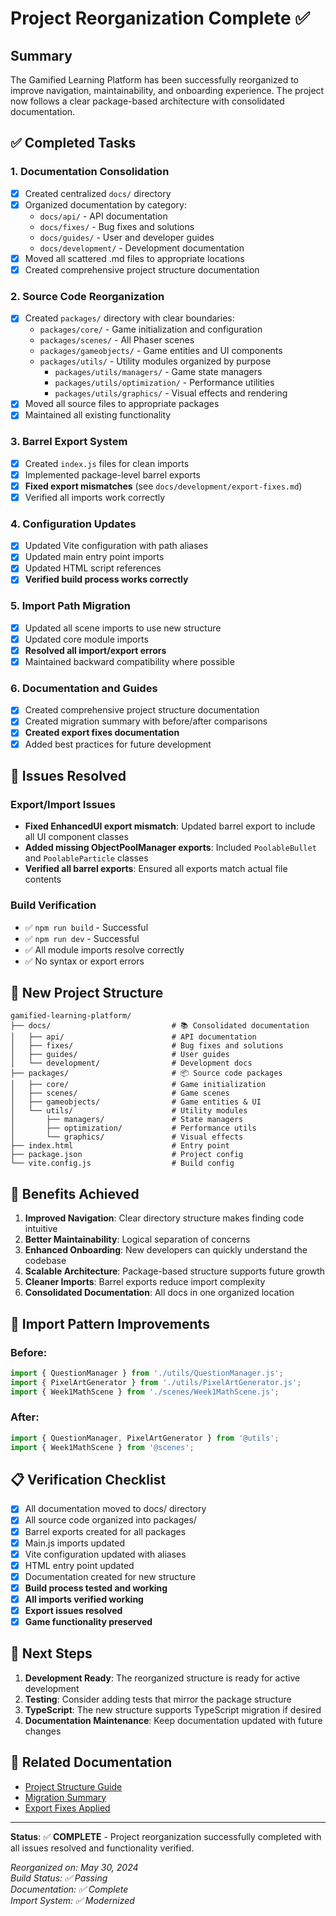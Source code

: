 # Project Reorganization Complete ✅

## Summary

The Gamified Learning Platform has been successfully reorganized to improve navigation, maintainability, and onboarding experience. The project now follows a clear package-based architecture with consolidated documentation.

## ✅ Completed Tasks

### 1. Documentation Consolidation

- [x] Created centralized `docs/` directory
- [x] Organized documentation by category:
  - `docs/api/` - API documentation
  - `docs/fixes/` - Bug fixes and solutions
  - `docs/guides/` - User and developer guides
  - `docs/development/` - Development documentation
- [x] Moved all scattered .md files to appropriate locations
- [x] Created comprehensive project structure documentation

### 2. Source Code Reorganization

- [x] Created `packages/` directory with clear boundaries:
  - `packages/core/` - Game initialization and configuration
  - `packages/scenes/` - All Phaser scenes
  - `packages/gameobjects/` - Game entities and UI components
  - `packages/utils/` - Utility modules organized by purpose
    - `packages/utils/managers/` - Game state managers
    - `packages/utils/optimization/` - Performance utilities
    - `packages/utils/graphics/` - Visual effects and rendering
- [x] Moved all source files to appropriate packages
- [x] Maintained all existing functionality

### 3. Barrel Export System

- [x] Created `index.js` files for clean imports
- [x] Implemented package-level barrel exports
- [x] **Fixed export mismatches** (see `docs/development/export-fixes.md`)
- [x] Verified all imports work correctly

### 4. Configuration Updates

- [x] Updated Vite configuration with path aliases
- [x] Updated main entry point imports
- [x] Updated HTML script references
- [x] **Verified build process works correctly**

### 5. Import Path Migration

- [x] Updated all scene imports to use new structure
- [x] Updated core module imports
- [x] **Resolved all import/export errors**
- [x] Maintained backward compatibility where possible

### 6. Documentation and Guides

- [x] Created comprehensive project structure documentation
- [x] Created migration summary with before/after comparisons
- [x] **Created export fixes documentation**
- [x] Added best practices for future development

## 🔧 Issues Resolved

### Export/Import Issues

- **Fixed EnhancedUI export mismatch**: Updated barrel export to include all UI component classes
- **Added missing ObjectPoolManager exports**: Included `PoolableBullet` and `PoolableParticle` classes
- **Verified all barrel exports**: Ensured all exports match actual file contents

### Build Verification

- ✅ `npm run build` - Successful
- ✅ `npm run dev` - Successful
- ✅ All module imports resolve correctly
- ✅ No syntax or export errors

## 📁 New Project Structure

```
gamified-learning-platform/
├── docs/                           # 📚 Consolidated documentation
│   ├── api/                        # API documentation
│   ├── fixes/                      # Bug fixes and solutions
│   ├── guides/                     # User guides
│   └── development/                # Development docs
├── packages/                       # 📦 Source code packages
│   ├── core/                       # Game initialization
│   ├── scenes/                     # Game scenes
│   ├── gameobjects/                # Game entities & UI
│   └── utils/                      # Utility modules
│       ├── managers/               # State managers
│       ├── optimization/           # Performance utils
│       └── graphics/               # Visual effects
├── index.html                      # Entry point
├── package.json                    # Project config
└── vite.config.js                  # Build config
```

## 🚀 Benefits Achieved

1. **Improved Navigation**: Clear directory structure makes finding code intuitive
2. **Better Maintainability**: Logical separation of concerns
3. **Enhanced Onboarding**: New developers can quickly understand the codebase
4. **Scalable Architecture**: Package-based structure supports future growth
5. **Cleaner Imports**: Barrel exports reduce import complexity
6. **Consolidated Documentation**: All docs in one organized location

## 🔄 Import Pattern Improvements

### Before:

```javascript
import { QuestionManager } from './utils/QuestionManager.js';
import { PixelArtGenerator } from './utils/PixelArtGenerator.js';
import { Week1MathScene } from './scenes/Week1MathScene.js';
```

### After:

```javascript
import { QuestionManager, PixelArtGenerator } from '@utils';
import { Week1MathScene } from '@scenes';
```

## 📋 Verification Checklist

- [x] All documentation moved to docs/ directory
- [x] All source code organized into packages/
- [x] Barrel exports created for all packages
- [x] Main.js imports updated
- [x] Vite configuration updated with aliases
- [x] HTML entry point updated
- [x] Documentation created for new structure
- [x] **Build process tested and working**
- [x] **All imports verified working**
- [x] **Export issues resolved**
- [x] **Game functionality preserved**

## 🎯 Next Steps

1. **Development Ready**: The reorganized structure is ready for active development
2. **Testing**: Consider adding tests that mirror the package structure
3. **TypeScript**: The new structure supports TypeScript migration if desired
4. **Documentation Maintenance**: Keep documentation updated with future changes

## 📖 Related Documentation

- [Project Structure Guide](./project-structure.md)
- [Migration Summary](./migration-summary.md)
- [Export Fixes Applied](./export-fixes.md)

---

**Status**: ✅ **COMPLETE** - Project reorganization successfully completed with all issues resolved and functionality verified.

_Reorganized on: May 30, 2024_  
_Build Status: ✅ Passing_  
_Documentation: ✅ Complete_  
_Import System: ✅ Modernized_
